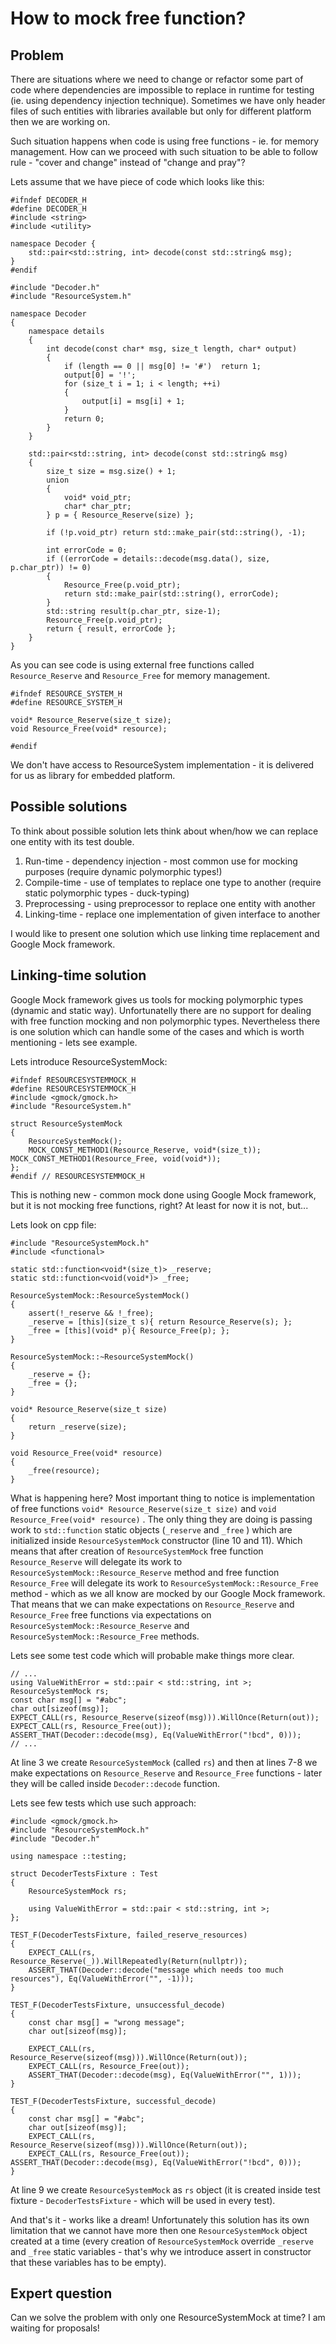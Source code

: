How to mock free function?
=========================

## Problem

There are situations where we need to change or refactor some part of code where dependencies are impossible to replace in runtime for testing (ie. using dependency injection technique). Sometimes we have only header files of such entities with libraries available but only for different platform then we are working on.

Such situation happens when code is using free functions - ie. for memory management. How can we proceed with such situation to be able to follow rule - "cover and change" instead of "change and pray"?

Lets assume that we have piece of code which looks like this:

```
#ifndef DECODER_H
#define DECODER_H
#include <string>
#include <utility>  

namespace Decoder { 
	std::pair<std::string, int> decode(const std::string& msg); 
}  
#endif
```

```
#include "Decoder.h"
#include "ResourceSystem.h"

namespace Decoder 
{
	namespace details 
	{ 
		int decode(const char* msg, size_t length, char* output) 
		{ 
			if (length == 0 || msg[0] != '#')  return 1;  
			output[0] = '!';  
			for (size_t i = 1; i < length; ++i) 
			{ 
				output[i] = msg[i] + 1; 
			}
			return 0; 
		} 
	}
	
	std::pair<std::string, int> decode(const std::string& msg) 
	{ 
		size_t size = msg.size() + 1; 
		union 
		{ 
			void* void_ptr; 
			char* char_ptr; 
		} p = { Resource_Reserve(size) };  
		
		if (!p.void_ptr) return std::make_pair(std::string(), -1);  
		
		int errorCode = 0;  
		if ((errorCode = details::decode(msg.data(), size, p.char_ptr)) != 0) 
		{ 
			Resource_Free(p.void_ptr); 
			return std::make_pair(std::string(), errorCode); 
		}  
		std::string result(p.char_ptr, size-1);  
		Resource_Free(p.void_ptr);  
		return { result, errorCode }; 
	} 
}
```

As you can see code is using external free functions called `Resource_Reserve`  and `Resource_Free` for memory management.

```
#ifndef RESOURCE_SYSTEM_H 
#define RESOURCE_SYSTEM_H  

void* Resource_Reserve(size_t size);  
void Resource_Free(void* resource);  

#endif
```

We don't have access to ResourceSystem implementation - it is delivered for us as library for embedded platform.

## Possible solutions
To think about possible solution lets think about when/how we can replace one entity with its test double.

1. Run-time - dependency injection - most common use for mocking purposes (require dynamic polymorphic types!)
2. Compile-time - use of templates to replace one type to another (require static polymorphic types - duck-typing)
3. Preprocessing - using preprocessor to replace one entity with another
4. Linking-time - replace one implementation of given interface to another

I would like to present one solution which use linking time replacement and Google Mock framework.

## Linking-time solution
Google Mock framework gives us tools for mocking polymorphic types (dynamic and static way). Unfortunatelly there are no support for dealing with free function mocking and non polymorphic types. Nevertheless there is one solution which can handle some of the cases and which is worth mentioning - lets see example.

Lets introduce ResourceSystemMock:

```
#ifndef RESOURCESYSTEMMOCK_H
#define RESOURCESYSTEMMOCK_H  
#include <gmock/gmock.h> 
#include "ResourceSystem.h"  

struct ResourceSystemMock 
{ 
	ResourceSystemMock(); 
	MOCK_CONST_METHOD1(Resource_Reserve, void*(size_t)); MOCK_CONST_METHOD1(Resource_Free, void(void*)); 
};  
#endif // RESOURCESYSTEMMOCK_H
```

This is nothing new - common mock done using Google Mock framework, but it is not mocking free functions, right? At least for now it is not, but...

Lets look on cpp file:

```
#include "ResourceSystemMock.h"
#include <functional>

static std::function<void*(size_t)> _reserve; 
static std::function<void(void*)> _free;

ResourceSystemMock::ResourceSystemMock() 
{ 
	assert(!_reserve && !_free); 
	_reserve = [this](size_t s){ return Resource_Reserve(s); }; 
	_free = [this](void* p){ Resource_Free(p); }; 
}  

ResourceSystemMock::~ResourceSystemMock() 
{ 
	_reserve = {}; 
	_free = {}; 
}  

void* Resource_Reserve(size_t size) 
{ 
	return _reserve(size); 
}  

void Resource_Free(void* resource) 
{ 
	_free(resource); 
}
```

What is happening here? Most important thing to notice is implementation of free functions `void* Resource_Reserve(size_t size)`  and `void Resource_Free(void* resource)` . The only thing they are doing is passing work to `std::function` static objects (`_reserve`  and `_free` ) which are initialized inside `ResourceSystemMock` constructor (line 10 and 11). Which means that after creation of `ResourceSystemMock`  free function `Resource_Reserve`  will delegate its work to `ResourceSystemMock::Resource_Reserve`  method and free function `Resource_Free`  will delegate its work to `ResourceSystemMock::Resource_Free`  method - which as we all know are mocked by our Google Mock framework. That means that we can make expectations on `Resource_Reserve`  and `Resource_Free`  free functions via expectations on `ResourceSystemMock::Resource_Reserve`  and `ResourceSystemMock::Resource_Free`  methods.

Lets see some test code which will probable make things more clear.

```
// ... 
using ValueWithError = std::pair < std::string, int >;
ResourceSystemMock rs;
const char msg[] = "#abc";
char out[sizeof(msg)];
EXPECT_CALL(rs, Resource_Reserve(sizeof(msg))).WillOnce(Return(out));
EXPECT_CALL(rs, Resource_Free(out));
ASSERT_THAT(Decoder::decode(msg), Eq(ValueWithError("!bcd", 0)));
// ...
```

At line 3 we create `ResourceSystemMock`  (called `rs`) and then at lines 7-8 we make expectations on `Resource_Reserve`  and `Resource_Free`  functions - later they will be called inside `Decoder::decode`  function.

Lets see few tests which use such approach:

```
#include <gmock/gmock.h>
#include "ResourceSystemMock.h"
#include "Decoder.h"

using namespace ::testing;

struct DecoderTestsFixture : Test 
{ 
	ResourceSystemMock rs;
	
	using ValueWithError = std::pair < std::string, int >;
};  

TEST_F(DecoderTestsFixture, failed_reserve_resources) 
{ 
	EXPECT_CALL(rs, Resource_Reserve(_)).WillRepeatedly(Return(nullptr));
	ASSERT_THAT(Decoder::decode("message which needs too much resources"), Eq(ValueWithError("", -1))); 
}

TEST_F(DecoderTestsFixture, unsuccessful_decode) 
{ 
	const char msg[] = "wrong message"; 
	char out[sizeof(msg)];  
	
	EXPECT_CALL(rs, Resource_Reserve(sizeof(msg))).WillOnce(Return(out));
	EXPECT_CALL(rs, Resource_Free(out));  
	ASSERT_THAT(Decoder::decode(msg), Eq(ValueWithError("", 1))); 
}  

TEST_F(DecoderTestsFixture, successful_decode) 
{ 
	const char msg[] = "#abc"; 
	char out[sizeof(msg)];  
	EXPECT_CALL(rs, Resource_Reserve(sizeof(msg))).WillOnce(Return(out));
	EXPECT_CALL(rs, Resource_Free(out));  ASSERT_THAT(Decoder::decode(msg), Eq(ValueWithError("!bcd", 0)));
}
```

At line 9 we create `ResourceSystemMock` as `rs` object (it is created inside test fixture - `DecoderTestsFixture` - which will be used in every test).

And that's it - works like a dream! Unfortunately this solution has its own limitation that we cannot have more then one `ResourceSystemMock` object created at a time (every creation of `ResourceSystemMock` override `_reserve` and `_free` static variables - that's why we introduce assert in constructor that these variables has to be empty).

## Expert question
Can we solve the problem with only one ResourceSystemMock  at time? I am waiting for proposals!
